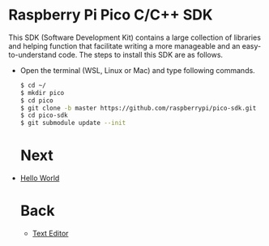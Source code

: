 # Raspberry Pi Pico C/C++ SDK
This SDK (Software Development Kit) contains a large collection of libraries and helping function that facilitate writing a more manageable and an easy-to-understand code. The steps to install this SDK are as follows.
- Open the terminal (WSL, Linux or Mac) and type following commands.
    ```bash
    $ cd ~/
    $ mkdir pico
    $ cd pico
    $ git clone -b master https://github.com/raspberrypi/pico-sdk.git
    $ cd pico-sdk
    $ git submodule update --init
    ```
  # Next
- [Hello World](../sec04/helloWorld.md)
  # Back
  - [Text Editor](../sec02/textEditor.md#text-editor)
  
